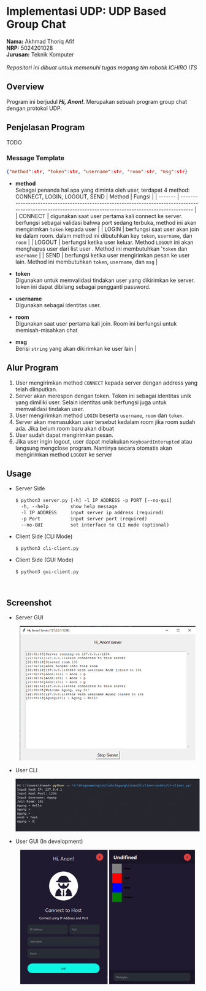 # Implementasi UDP: UDP Based Group Chat
<b>Nama:</b> Akhmad Thoriq Afif </br>
<b>NRP:</b> 5024201028 </br>
<b>Jurusan:</b> Teknik Komputer </br></br>
<i>Repositori ini dibuat untuk memenuhi tugas magang tim robotik ICHIRO ITS</i>
## Overview
Program ini berjudul <b><i>Hi, Anon!</i></b>. Merupakan sebuah program group chat dengan protokol UDP.

## Penjelasan Program
TODO

### Message Template
```json
{"method":str, "token":str, "username":str, "room":str, "msg":str}
```
+ __method__ </br>
  Sebagai penanda hal apa yang diminta oleh user, terdapat 4 method: CONNECT, LOGIN, LOGOUT, SEND
  | Method  | Fungsi                                                                                                                                                    |
  | ------- | --------------------------------------------------------------------------------------------------------------------------------------------------------- |
  | CONNECT | digunakan saat user pertama kali connect ke server. berfungsi sebagai validasi bahwa port sedang terbuka, method ini akan mengirimkan `token` kepada user |
  | LOGIN   | berfungsi saat user akan join ke dalam room. dalam method ini dibutuhkan key `token`, `username`, dan `room`                                              |
  | LOGOUT  | berfungsi ketika user keluar. Method `LOGOUT` ini akan menghapus user dari list user . Method ini membutuhkan '`token` dan `username`                     |
  | SEND    | berfungsi ketika user mengirimkan pesan ke user lain. Method ini membutuhkan `token`, `username`, dan `msg`                                               |

+ __token__ </br>
  Digunakan untuk memvalidasi tindakan user yang dikirimkan ke server. token ini dapat dibilang sebagai pengganti password.

+ __username__ </br>
  Digunakan sebagai identitas user.

+ __room__ </br>
  Digunakan saat user pertama kali join. Room ini berfungsi untuk memisah-misahkan chat

+ __msg__ </br>
  Berisi `string` yang akan dikirimkan ke user lain                                  |

## Alur Program
1. User mengirimkan method `CONNECT` kepada server dengan address yang telah diinputkan.
2. Server akan merespon dengan token. Token ini sebagai identitas unik yang dimiliki user. Selain identitas unik berfungsi juga untuk memvalidasi tindakan user.
3. User mengirimkan method `LOGIN` beserta `username`, `room` dan `token`. 
4. Server akan memasukkan user tersebut kedalam room jika room sudah ada. Jika belum room baru akan dibuat
5. User sudah dapat mengirimkan pesan.
6. Jika user ingin logout, user dapat melakukan `KeyboardInterupted` atau langsung mengclose program. Nantinya secara otomatis akan mengirimkan method `LOGOUT` ke server
## Usage
+ Server Side
    ```
    $ python3 server.py [-h] -l IP ADDRESS -p PORT [--no-gui]
      -h, --help        show help message
      -l IP ADDRESS     input server ip address (required)
      -p Port           input server port (required)
      --no-GUI          set interface to CLI mode (optional)
    ```
+ Client Side (CLI Mode)
    ```
    $ python3 cli-client.py
    ```
+ Client Side (GUI Mode)
    ```
    $ python3 gui-client.py
    ```
</br>

## Screenshot
+ Server GUI
    <p align="center">
    <img src="./images/GUIServer.png" height="350" title="Interface">
    </p>
+ User CLI
    <p align="center">
    <img src="./images/CLIUser.png" title="Interface">
    </p>
+ User GUI (In development)
  <p align="center">
    <img src="./images/UserGUI2.png"  height="350" title="Interface">
    <img src="./images/UserGUI1.png"  height="350" title="Interface">
    </p>